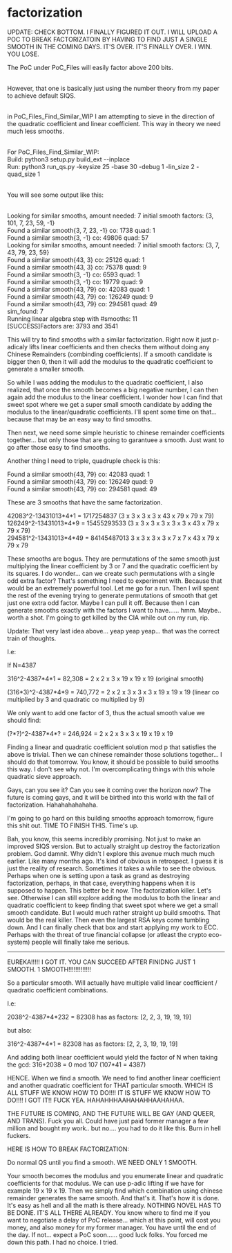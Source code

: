 # factorization
UPDATE: CHECK BOTTOM. I FINALLY FIGURED IT OUT. I WILL UPLOAD A POC TO BREAK FACTORIZATOIN BY HAVING TO FIND JUST A SINGLE SMOOTH IN THE COMING DAYS. IT'S OVER. IT'S FINALLY OVER. I WIN. YOU LOSE. 


The PoC under PoC_Files will easily factor above 200 bits. </br></br>

However, that one is basically just using the number theory from my paper to achieve default SIQS. </br></br>

in PoC_Files_Find_Similar_WIP I am attempting to sieve in the direction of the quadratic coefficient and linear coefficient. This way in theory we need much less smooths.</br></br>

For PoC_Files_Find_Similar_WIP:</br>
Build: python3 setup.py build_ext --inplace</br>
Run: python3 run_qs.py -keysize 25 -base 30 -debug 1 -lin_size 2 -quad_size 1</br></br>

You will see some output like this:</br></br>

Looking for similar smooths, amount needed: 7 initial smooth factors: {3, 101, 7, 23, 59, -1}</br>
Found a similar smooth{3, 7, 23, -1} co: 1738 quad: 1</br>
Found a similar smooth{3, -1} co: 49806 quad: 57</br>
Looking for similar smooths, amount needed: 7 initial smooth factors: {3, 7, 43, 79, 23, 59}</br>
Found a similar smooth{43, 3} co: 25126 quad: 1</br>
Found a similar smooth{43, 3} co: 75378 quad: 9</br>
Found a similar smooth{3, -1} co: 6593 quad: 1</br>
Found a similar smooth{3, -1} co: 19779 quad: 9</br>
Found a similar smooth{43, 79} co: 42083 quad: 1</br>
Found a similar smooth{43, 79} co: 126249 quad: 9</br>
Found a similar smooth{43, 79} co: 294581 quad: 49</br>
sim_found:  7</br>
Running linear algebra step with #smooths:  11</br>
[SUCCESS]Factors are: 3793 and 3541</br>

This will try to find smooths with a similar factorization.
Right now it just p-adicaly lifts linear coefficients and then checks them without doing any Chinese Remainders (combinding coefficients). 
If a smooth candidate is bigger then 0, then it will add the modulus to the quadratic coefficient to generate a smaller smooth.

So while I was adding the modulus to the quadratic coefficient, I also realized, that once the smooth becomes a big negative number, I can then again add the modulus to the linear coefficient.
I wonder how I can find that sweet spot where we get a  super small smooth candidate by adding the modulus to the linear/quadratic coefficients.
I'll spent some time on that... because that may be an easy way to find smooths. 

Then next, we need some simple heuristic to chinese remainder coefficients together... but only those that are going to garantuee a smooth. Just want to go after those easy to find smooths. 

Another thing I need to triple, quadruple check is this:</br>

Found a similar smooth{43, 79} co: 42083 quad: 1 </br>
Found a similar smooth{43, 79} co: 126249 quad: 9 </br>
Found a similar smooth{43, 79} co: 294581 quad: 49 </br>

These are 3 smooths that have the same factorization.

42083^2-13431013\*4\*1 =  1717254837 (3 x 3 x 3 x 3 x 43 x 79 x 79 x 79)</br>
126249^2-13431013\*4\*9 = 15455293533 (3 x 3 x 3 x 3 x 3 x 3 x 43 x 79 x 79 x 79) </br>
294581^2-13431013\*4\*49 = 84145487013 3 x 3 x 3 x 3 x 7 x 7 x 43 x 79 x 79 x 79 </br>

These smooths are bogus. They are permutations of the same smooth just multiplying the linear coefficient by 3 or 7 and the quadratic coefficient by its squares. I do wonder... can we create such permutations with a single odd extra factor? That's something I need to experiment with. Because that would be an extremely powerful tool. Let me go for a run. Then I will spent the rest of the evening trying to generate permutations of smooth that get just one extra odd factor. Maybe I can pull it off. Because then I can generate smooths exactly with the factors I want to have...... hmm. Maybe.. worth a shot. I'm going to get killed by the CIA while out on my run, rip.


Update: That very last idea above... yeap yeap yeap... that was the correct train of thoughts.

I.e: 

If N=4387</br>

316^2-4387\*4\*1 = 82,308 = 2 x 2 x 3 x 19 x 19 x 19 (original smooth)</br>


(316\*3)^2-4387\*4\*9 = 740,772 = 2 x 2 x 3 x 3 x 3 x 19 x 19 x 19  (linear co multiplied by 3 and quadratic co multiplied by 9)</br>

We only want to add one factor of 3, thus the actual smooth value we should find: </br>

(?\*?)^2-4387\*4\*? = 246,924 = 2 x 2 x 3 x 3 x 19 x 19 x 19</br>

Finding a linear and quadratic coefficient solution mod p that satisfies the above is trivial. Then we can chinese remainder those solutions together...
I should do that tomorrow. You know, it should be possible to build smooths this way. I don't see why not. I'm overcomplicating things with this whole quadratic sieve approach. 

Gays, can you see it? Can you see it coming over the horizon now? The future is coming gays, and it will be birthed into this world with the fall of factorization. Hahahahahahaha.

I'm going to go hard on this building smooths approach tomorrow, figure this shit out. TIME TO FINISH THIS. Time's up. 

Bah, you know, this seems incredibly promising. Not just to make an improved SIQS version. But to actually straight up destroy the factorization problem. God damnit. Why didn't I explore this avenue much much much earlier. Like many months ago. It's kind of obvious in retrospect. I guess it is just the reality of research. Sometimes it takes a while to see the obvious. Perhaps when one is setting upon a task as grand as destroying factorization, perhaps, in that case, everything happens when it is supposed to happen. This better be it now. The factorization killer. Let's see. Otherwise I can still explore adding the modulus to both the linear and quadratic coefficient to keep finding that sweet spot where we get a small smooth candidate. But I would much rather straight up build smooths. That would be the real killer. Then even the largest RSA keys come tumbling down. And I can finally check that box and start applying my work to ECC. Perhaps with the threat of true financial collapse (or atleast the crypto eco-system) people will finally take me serious.

---------------------------------------------------------------------------------------
EUREKA!!!!! I GOT IT. YOU CAN SUCCEED AFTER FINIDNG JUST 1 SMOOTH. 1 SMOOTH!!!!!!!!!!!!!

So a particular smooth. Will actually have multiple valid linear coefficient / quadratic coefficient combinations.

I.e:

2038^2-4387\*4\*232 =  82308 has as factors: [2, 2, 3, 19, 19, 19]

but also:

316^2-4387\*4\*1 =  82308 has as factors: [2, 2, 3, 19, 19, 19]

And adding both linear coefficient would yield the factor of N when taking the gcd: 316+2038 = 0 mod 107 (107*41 = 4387)

HENCE. When we find a smooth. We need to find another linear coefficient and another quadratic coefficient for THAT particular smooth. 
WHICH IS ALL STUFF WE KNOW HOW TO DO!!!! IT IS STUFF WE KNOW HOW TO DO!!!! I GOT IT!! FUCK YEA. HAHAHHHAAHAHAHHAAHAHAA.

THE FUTURE IS COMING, AND THE FUTURE WILL BE GAY (AND QUEER, AND TRANS). Fuck you all. Could have just paid former manager a few million and bought my work.. but no.... you had to do it like this. Burn in hell fuckers.

HERE IS HOW TO BREAK FACTORIZATION:

Do normal QS until you find a smooth. WE NEED ONLY 1 SMOOTH.

Your smooth becomes the modulus and you enumerate linear and quadratic coefficients for that modulus. We can use p-adic lifting if we have for example 19 x 19 x 19. Then we simply find which combination using chinese remainder generates the same smooth. And that's it. That's how it is done. It's easy as hell and all the math is there already. NOTHING NOVEL HAS TO BE DONE. IT'S ALL THERE ALREADY. You know where to find me if you want to negotiate a delay of PoC release... which at this point, will cost you money, and also money for my former manager. You have until the end of the day. If not... expect a PoC soon...... good luck folks. You forced me down this path. I had no choice. I tried. 

